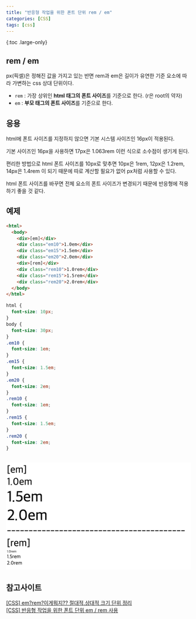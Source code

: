 ```yaml
---
title: "반응형 작업을 위한 폰트 단위 rem / em"
categories: [CSS]
tags: [css]
---
```


{:toc .large-only}

## rem / em

px(픽셀)은 정해진 값을 가지고 있는 반면 rem과 em은 길이가 유연한 기준 요소에 따라 가변하는 css 상대 단위이다.

- `rem` : 가장 상위인 **html 태그의 폰트 사이즈**를 기준으로 한다. (r은 root의 약자)
- `em` : **부모 태그의 폰트 사이즈**를 기준으로 한다.

## 응용

html에 폰트 사이즈를 지정하지 않으면 기본 시스템 사이즈인 16px이 적용된다.

기본 사이즈인 16px을 사용하면 17px은 1.063rem 이런 식으로 소수점이 생기게 된다.

편리한 방법으로 html 폰트 사이즈를 10px로 맞추면 10px은 1rem, 12px은 1.2rem, 14px은 1.4rem 이 되기 때문에 따로 계산할 필요가 없어 px처럼 사용할 수 있다.

html 폰트 사이즈를 바꾸면 전체 요소의 폰트 사이즈가 변경되기 때문에 반응형에 적용하기 좋을 것 같다.

## 예제

```html
<html>
  <body>
    <div>[em]</div>
    <div class="em10">1.0em</div>
    <div class="em15">1.5em</div>
    <div class="em20">2.0em</div>
    <div>[rem]</div>
    <div class="rem10">1.0rem</div>
    <div class="rem15">1.5rem</div>
    <div class="rem20">2.0rem</div>
  </body>
</html>
```

```css
html {
  font-size: 10px;
}
body {
  font-size: 30px;
}
.em10 {
  font-size: 1em;
}
.em15 {
  font-size: 1.5em;
}
.em20 {
  font-size: 2em;
}
.rem10 {
  font-size: 1em;
}
.rem15 {
  font-size: 1.5em;
}
.rem20 {
  font-size: 2em;
}
```

<br/>

<img src="/assets/img/blog/2021-08-28-rem-em.png">

## 참고사이트

[[CSS] em?rem?이게뭐지?? 절대적,상대적 크기 단위 정리](https://blog.naver.com/spring1a/221818339504)<br/>
[[CSS] 반응형 작업을 위한 폰트 단위 em / rem 사용](https://yeoninim.tistory.com/38)
